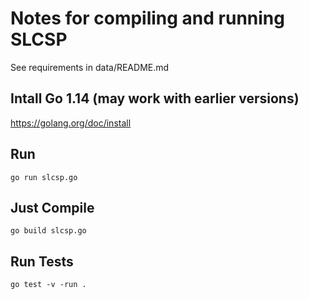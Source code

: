 # Notes for compiling and running SLCSP

See requirements in data/README.md

## Intall Go 1.14 (may work with earlier versions)
https://golang.org/doc/install

## Run
```
go run slcsp.go
```

## Just Compile
```
go build slcsp.go
```

## Run Tests
```
go test -v -run .
```


